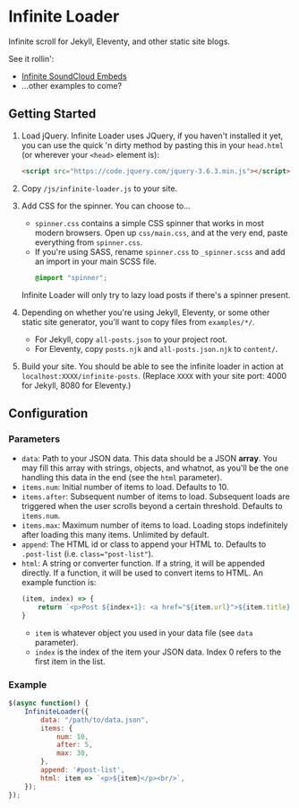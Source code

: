 Infinite Loader
===============

Infinite scroll for Jekyll, Eleventy, and other static site blogs.

See it rollin':

* [Infinite SoundCloud Embeds](https://trebledj.github.io/music)
* ...other examples to come?

## Getting Started

1. Load jQuery. Infinite Loader uses JQuery, if you haven't installed it yet, you can use the quick 'n dirty method by pasting this in your `head.html` (or wherever your `<head>` element is):
	```html
	<script src="https://code.jquery.com/jquery-3.6.3.min.js"></script>
	```

2. Copy `/js/infinite-loader.js` to your site.

3. Add CSS for the spinner. You can choose to...

	* `spinner.css` contains a simple CSS spinner that works in most modern browsers. Open up `css/main.css`, and at the very end, paste everything from `spinner.css`. 
	* If you're using SASS, rename `spinner.css` to `_spinner.scss` and add an import in your main SCSS file.
		```css
		@import "spinner";
		```

	Infinite Loader will only try to lazy load posts if there's a spinner present.

4. Depending on whether you're using Jekyll, Eleventy, or some other static site generator, you'll want to copy files from `examples/*/`.

	* For Jekyll, copy `all-posts.json` to your project root.
	* For Eleventy, copy `posts.njk` and `all-posts.json.njk` to `content/`.

5. Build your site. You should be able to see the infinite loader in action at `localhost:XXXX/infinite-posts`. (Replace `XXXX` with your site port: 4000 for Jekyll, 8080 for Eleventy.)


## Configuration

### Parameters

* `data`: Path to your JSON data. This data should be a JSON **array**. You may fill this array with strings, objects, and whatnot, as you'll be the one handling this data in the end (see the `html` parameter).
* `items.num`: Initial number of items to load. Defaults to 10.
* `items.after`: Subsequent number of items to load. Subsequent loads are triggered when the user scrolls beyond a certain threshold. Defaults to `items.num`.
* `items.max`: Maximum number of items to load. Loading stops indefinitely after loading this many items. Unlimited by default.
* `append`: The HTML id or class to append your HTML to. Defaults to `.post-list` (i.e. `class="post-list"`).
* `html`: A string or converter function. If a string, it will be appended directly. If a function, it will be used to convert items to HTML. An example function is:
	```js
	(item, index) => {
		return `<p>Post ${index+1}: <a href="${item.url}">${item.title}</a></p><br/>`;
	}
	```
	* `item` is whatever object you used in your data file (see `data` parameter).
	* `index` is the index of the item your JSON data. Index 0 refers to the first item in the list.

### Example
```js
$(async function() {
	InfiniteLoader({
		data: "/path/to/data.json",
		items: {
			num: 10,
			after: 5,
			max: 30,
		},
		append: '#post-list',
		html: item => `<p>${item}</p><br/>`,
	});
});
```
